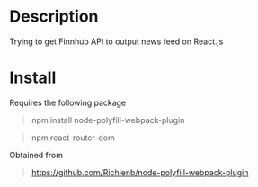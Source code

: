 # Description

Trying to get Finnhub API to output news feed on React.js

# Install

Requires the following package

> npm install node-polyfill-webpack-plugin

> npm react-router-dom

Obtained from

> https://github.com/Richienb/node-polyfill-webpack-plugin
